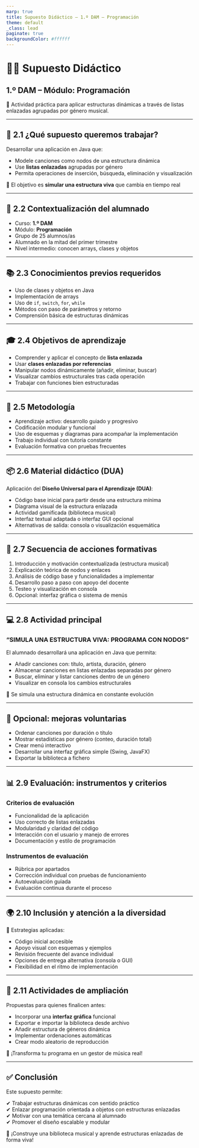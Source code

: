```yaml
---
marp: true
title: Supuesto Didáctico – 1.º DAM – Programación
theme: default
_class: lead
paginate: true
backgroundColor: #ffffff
---
```


# 👨‍🏫 Supuesto Didáctico  
## 1.º DAM – Módulo: Programación

🎯 Actividad práctica para aplicar estructuras dinámicas a través de listas enlazadas agrupadas por género musical.

---

## 🔹 2.1 ¿Qué supuesto queremos trabajar?

Desarrollar una aplicación en Java que:

- Modele canciones como nodos de una estructura dinámica
- Use **listas enlazadas** agrupadas por género
- Permita operaciones de inserción, búsqueda, eliminación y visualización

🎯 El objetivo es **simular una estructura viva** que cambia en tiempo real

---

## 👥 2.2 Contextualización del alumnado

- Curso: **1.º DAM**
- Módulo: **Programación**
- Grupo de 25 alumnos/as
- Alumnado en la mitad del primer trimestre
- Nivel intermedio: conocen arrays, clases y objetos

---

## 📚 2.3 Conocimientos previos requeridos

- Uso de clases y objetos en Java  
- Implementación de arrays  
- Uso de `if`, `switch`, `for`, `while`  
- Métodos con paso de parámetros y retorno  
- Comprensión básica de estructuras dinámicas

---

## 🎓 2.4 Objetivos de aprendizaje

- Comprender y aplicar el concepto de **lista enlazada**
- Usar **clases enlazadas por referencias**
- Manipular nodos dinámicamente (añadir, eliminar, buscar)
- Visualizar cambios estructurales tras cada operación
- Trabajar con funciones bien estructuradas

---

## 🧠 2.5 Metodología

- Aprendizaje activo: desarrollo guiado y progresivo  
- Codificación modular y funcional  
- Uso de esquemas y diagramas para acompañar la implementación  
- Trabajo individual con tutoría constante  
- Evaluación formativa con pruebas frecuentes

---

## 📦 2.6 Material didáctico (DUA)

Aplicación del **Diseño Universal para el Aprendizaje (DUA)**:

- Código base inicial para partir desde una estructura mínima  
- Diagrama visual de la estructura enlazada  
- Actividad gamificada (biblioteca musical)  
- Interfaz textual adaptada o interfaz GUI opcional  
- Alternativas de salida: consola o visualización esquemática

---

## 📑 2.7 Secuencia de acciones formativas

1. Introducción y motivación contextualizada (estructura musical)  
2. Explicación teórica de nodos y enlaces  
3. Análisis de código base y funcionalidades a implementar  
4. Desarrollo paso a paso con apoyo del docente  
5. Testeo y visualización en consola  
6. Opcional: interfaz gráfica o sistema de menús

---

## 💻 2.8 Actividad principal  
### “SIMULA UNA ESTRUCTURA VIVA: PROGRAMA CON NODOS”

El alumnado desarrollará una aplicación en Java que permita:

- Añadir canciones con: título, artista, duración, género  
- Almacenar canciones en listas enlazadas separadas por género  
- Buscar, eliminar y listar canciones dentro de un género  
- Visualizar en consola los cambios estructurales

🎯 Se simula una estructura dinámica en constante evolución

---

## 🔧 Opcional: mejoras voluntarias

- Ordenar canciones por duración o título  
- Mostrar estadísticas por género (conteo, duración total)  
- Crear menú interactivo  
- Desarrollar una interfaz gráfica simple (Swing, JavaFX)  
- Exportar la biblioteca a fichero

---

## 📊 2.9 Evaluación: instrumentos y criterios

### Criterios de evaluación

- Funcionalidad de la aplicación
- Uso correcto de listas enlazadas
- Modularidad y claridad del código
- Interacción con el usuario y manejo de errores
- Documentación y estilo de programación

### Instrumentos de evaluación

- Rúbrica por apartados
- Corrección individual con pruebas de funcionamiento
- Autoevaluación guiada
- Evaluación continua durante el proceso

---

## 🌍 2.10 Inclusión y atención a la diversidad

🔹 Estrategias aplicadas:

- Código inicial accesible  
- Apoyo visual con esquemas y ejemplos  
- Revisión frecuente del avance individual  
- Opciones de entrega alternativa (consola o GUI)  
- Flexibilidad en el ritmo de implementación

---

## 🚀 2.11 Actividades de ampliación

Propuestas para quienes finalicen antes:

- Incorporar una **interfaz gráfica** funcional  
- Exportar e importar la biblioteca desde archivo  
- Añadir estructura de géneros dinámica  
- Implementar ordenaciones automáticas  
- Crear modo aleatorio de reproducción

🎵 ¡Transforma tu programa en un gestor de música real!

---

## ✅ Conclusión

Este supuesto permite:

✔ Trabajar estructuras dinámicas con sentido práctico  
✔ Enlazar programación orientada a objetos con estructuras enlazadas  
✔ Motivar con una temática cercana al alumnado  
✔ Promover el diseño escalable y modular

🎯 ¡Construye una biblioteca musical y aprende estructuras enlazadas de forma viva!
